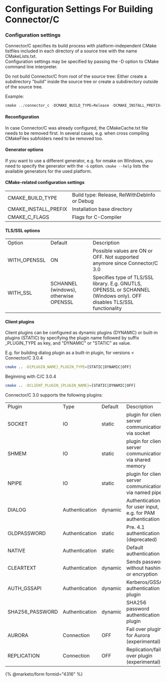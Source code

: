 # Configuration Settings For Building Connector/C

### Configuration settings

Connector/C specifies its build process with platform-independent CMake listfiles included in each directory of a source tree with the name CMakeLists.txt.\
Configuration settings may be specified by passing the -D option to CMake command line interpreter.

Do not build Connector/C from root of the source tree: Either create a subdirectory "build" inside the source tree or create a subdirectory outside of the source tree.

Example:

```c
cmake ../connector_c -DCMAKE_BUILD_TYPE=Release -DCMAKE_INSTALL_PREFIX=/usr/local
```

#### Reconfiguration

In case Connector/C was already configured, the CMakeCache.txt file needs to be removed first. In several cases, e.g. when cross compiling CMakeFiles subfolders need to be removed too.

#### Generator options

If you want to use a different generator, e.g. for nmake on Windows, you need to specify the generator with the `-G` option. `cmake --help` lists the available generators for the used platform.

#### CMake-related configuration settings

|                        |                                              |
| ---------------------- | -------------------------------------------- |
| CMAKE\_BUILD\_TYPE     | Build type: Release, RelWithDebInfo or Debug |
| CMAKE\_INSTALL\_PREFIX | Installation base directory                  |
| CMAKE\_C\_FLAGS        | Flags for C-Compiler                         |

#### TLS/SSL options

|               |                                       |                                                                                                                        |
| ------------- | ------------------------------------- | ---------------------------------------------------------------------------------------------------------------------- |
| Option        | Default                               | Description                                                                                                            |
| WITH\_OPENSSL | ON                                    | Possible values are ON or OFF. Not supported anymore since Connector/C 3.0                                             |
| WITH\_SSL     | SCHANNEL (windows), otherwise OPENSSL | Specifies type of TLS/SSL library. E.g. GNUTLS, OPENSSL or SCHANNEL (Windows only). OFF disables TLS/SSL functionality |

#### Client plugins

Client plugins can be configured as dynamic plugins (DYNAMIC) or built-in plugins (STATIC) by specifying the plugin name followed by suffix \_PLUGIN\_TYPE as key, and "DYNAMIC" or "STATIC" as value.

E.g. for building dialog plugin as a built-in plugin, for versions < Connector/C 3.0.4

```bash
cmake .. -D{PLUGIN_NAME}_PLUGIN_TYPE=[STATIC|DYNAMIC|OFF]
```

Beginning with C/C 3.0.4

```bash
cmake .. -DCLIENT_PLUGIN_{PLUGIN_NAME}=[STATIC|DYNAMIC|OFF]
```

Connector/C 3.0 supports the following plugins:

|                  |                |         |                                                            |
| ---------------- | -------------- | ------- | ---------------------------------------------------------- |
| Plugin           | Type           | Default | Description                                                |
| SOCKET           | IO             | static  | plugin for client server communication via socket          |
| SHMEM            | IO             | static  | plugin for client server communication via shared memory   |
| NPIPE            | IO             | static  | plugin for client server communication via named pipe      |
| DIALOG           | Authentication | dynamic | Authentication for user input, e.g. for PAM authentication |
| OLDPASSWORD      | Authentication | static  | Pre. 4.1 authentication (deprecated)                       |
| NATIVE           | Authentication | static  | Default authentication                                     |
| CLEARTEXT        | Authentication | dynamic | Sends password without hashing or encryption               |
| AUTH\_GSSAPI     | Authentication | dynamic | Kerberos/GSSAPI authentication plugin                      |
| SHA256\_PASSWORD | Authentication | dynamic | SHA256 password authentication plugin                      |
| AURORA           | Connection     | OFF     | Fail over plugin for Aurora (experimental)                 |
| REPLICATION      | Connection     | OFF     | Replication/fail over plugin (experimental)                |

{% @marketo/form formid="4316" %}
